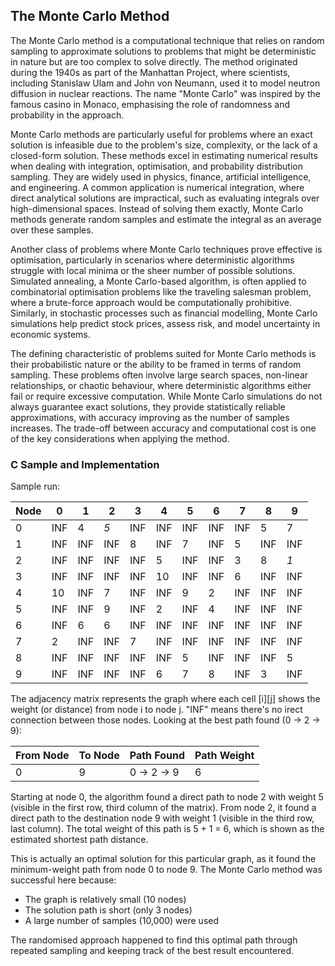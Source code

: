 
## The Monte Carlo Method

The Monte Carlo method is a computational technique that relies on random sampling
to approximate solutions to problems that might be deterministic in nature but are
too complex to solve directly. The method originated during the 1940s as part of the
Manhattan Project, where scientists, including Stanislaw Ulam and John von Neumann,
used it to model neutron diffusion in nuclear reactions. The name "Monte Carlo" was
inspired by the famous casino in Monaco, emphasising the role of randomness and
probability in the approach.

Monte Carlo methods are particularly useful for problems where an exact solution is
infeasible due to the problem's size, complexity, or the lack of a closed-form solution.
These methods excel in estimating numerical results when dealing with integration,
optimisation, and probability distribution sampling. They are widely used in physics,
finance, artificial intelligence, and engineering. A common application is numerical
integration, where direct analytical solutions are impractical, such as evaluating
integrals over high-dimensional spaces. Instead of solving them exactly, Monte Carlo
methods generate random samples and estimate the integral as an average over these
samples.

Another class of problems where Monte Carlo techniques prove effective is optimisation,
particularly in scenarios where deterministic algorithms struggle with local minima or
the sheer number of possible solutions. Simulated annealing, a Monte Carlo-based algorithm,
is often applied to combinatorial optimisation problems like the traveling salesman
problem, where a brute-force approach would be computationally prohibitive. Similarly,
in stochastic processes such as financial modelling, Monte Carlo simulations help predict
stock prices, assess risk, and model uncertainty in economic systems.

The defining characteristic of problems suited for Monte Carlo methods is their probabilistic
nature or the ability to be framed in terms of random sampling. These problems often involve
large search spaces, non-linear relationships, or chaotic behaviour, where deterministic
algorithms either fail or require excessive computation. While Monte Carlo simulations do
not always guarantee exact solutions, they provide statistically reliable approximations,
with accuracy improving as the number of samples increases. The trade-off between accuracy
and computational cost is one of the key considerations when applying the method.


### C Sample and Implementation

Sample run:

| Node        | 0   | 1   | 2     | 3   | 4   | 5   | 6   | 7   | 8   | 9     |
|-------------|-----|-----|-------|-----|-----|-----|-----|-----|-----|-------|
| 0           | INF | 4   | *5*   | INF | INF | INF | INF | INF | 5   | 7     |
| 1           | INF | INF | INF   | 8   | INF | 7   | INF | 5   | INF | INF   |
| 2           | INF | INF | INF   | INF | 5   | INF | INF | 3   | 8   | *1*   |
| 3           | INF | INF | INF   | INF | 10  | INF | INF | 6   | INF | INF   |
| 4           | 10  | INF | 7     | INF | INF | 9   | 2   | INF | INF | INF   |
| 5           | INF | INF | 9     | INF | 2   | INF | 4   | INF | INF | INF   |
| 6           | INF | 6   | 6     | INF | INF | INF | INF | INF | INF | INF   |
| 7           | 2   | INF | INF   | 7   | INF | INF | INF | INF | INF | INF   |
| 8           | INF | INF | INF   | INF | INF | 5   | INF | INF | INF | 5     |
| 9           | INF | INF | INF   | INF | 6   | 7   | 8   | INF | 3   | INF   |

The adjacency matrix represents the graph where each cell [i][j] shows
the weight (or distance) from node i to node j. "INF" means there's no 
irect connection between those nodes.
Looking at the best path found (0 -> 2 -> 9):

| From Node | To Node | Path Found       | Path Weight |
|-----------|---------|------------------|-------------|
| 0         | 9       | 0 -> 2 -> 9      | 6           |

Starting at node 0, the algorithm found a direct path to node 2 with weight
5 (visible in the first row, third column of the matrix).
From node 2, it found a direct path to the destination node 9 with weight 1
(visible in the third row, last column).
The total weight of this path is 5 + 1 = 6, which is shown as the estimated
shortest path distance.

This is actually an optimal solution for this particular graph, as it found
the minimum-weight path from node 0 to node 9. The Monte Carlo method was
successful here because:

- The graph is relatively small (10 nodes)
- The solution path is short (only 3 nodes)
- A large number of samples (10,000) were used

The randomised approach happened to find this optimal path through repeated
sampling and keeping track of the best result encountered.
